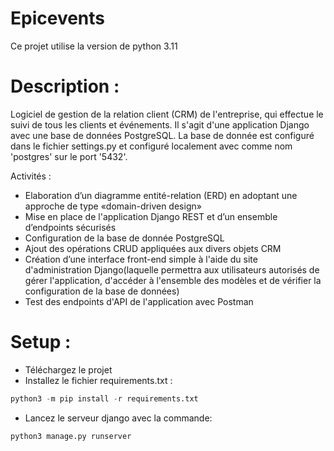 # Epicevents

Ce projet utilise la version de python 3.11

# Description :

Logiciel de gestion de la relation client (CRM) de l'entreprise, qui effectue le suivi de tous les clients et événements.
Il s'agit d'une application Django avec une base de données PostgreSQL.
La base de donnée est configuré dans le fichier settings.py et configuré localement avec comme nom 'postgres' sur le port '5432'.

Activités :
- Elaboration d’un diagramme entité-relation (ERD) en adoptant une approche de type «domain-driven design»
- Mise en place de l'application Django REST et d’un ensemble d’endpoints sécurisés
- Configuration de la base de donnée PostgreSQL
- Ajout des opérations CRUD appliquées aux divers objets CRM
- Création d’une interface front-end simple à l'aide du site d'administration Django(laquelle permettra aux utilisateurs autorisés de gérer l'application, d'accéder à l'ensemble des modèles et de vérifier la configuration de la base de données)
- Test des endpoints d'API de l'application avec Postman

# Setup :

- Téléchargez le projet
- Installez le fichier requirements.txt :
```python 
python3 -m pip install -r requirements.txt
```
- Lancez le serveur django avec la commande:
```python 
python3 manage.py runserver
```
